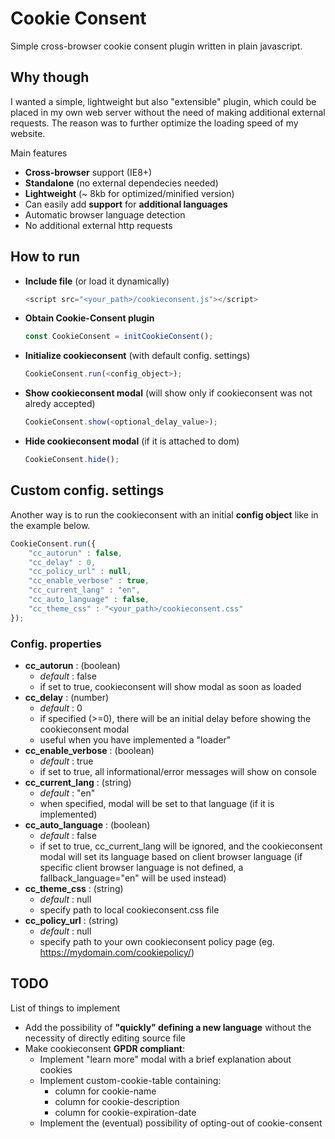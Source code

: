 # Cookie Consent
Simple cross-browser cookie consent plugin written in plain javascript.

## Why though
I wanted a simple, lightweight but also "extensible" plugin, which could be placed in my own web server without the need of making additional external requests. The reason was to further optimize the loading speed of my website.

Main features
- __Cross-browser__ support (IE8+)
- __Standalone__ (no external dependecies needed)
- __Lightweight__ (~ 8kb for optimized/minified version)
- Can easily add __support__ for __additional languages__
- Automatic browser language detection
- No additional external http requests

## How to run
- __Include file__ (or load it dynamically)
	```javascript
	<script src="<your_path>/cookieconsent.js"></script>
	```
- __Obtain Cookie-Consent plugin__ 
	```javascript
	const CookieConsent = initCookieConsent();
	```
- __Initialize cookieconsent__ (with default config. settings)
	```javascript
	CookieConsent.run(<config_object>);
	```
- __Show cookieconsent modal__ (will show only if cookieconsent was not alredy accepted)
	```javascript
	CookieConsent.show(<optional_delay_value>);
	```
- __Hide cookieconsent modal__ (if it is attached to dom)
	```javascript
	CookieConsent.hide();
	```

## Custom config. settings
Another way is to run the cookieconsent with an initial __config object__ like in the example below.
```javascript
CookieConsent.run({
	"cc_autorun" : false, 						
	"cc_delay" : 0,								
	"cc_policy_url" : null,				
	"cc_enable_verbose" : true,					
	"cc_current_lang" : "en",	
	"cc_auto_language" : false,					
	"cc_theme_css" : "<your_path>/cookieconsent.css"
});
```

### Config. properties
- __cc_autorun__ : (boolean)
	- *default* : false
	- if set to true, cookieconsent will show modal as soon as loaded
- __cc_delay__ : (number)
	- *default* : 0
	- if specified (>=0), there will be an initial delay before showing the cookieconsent modal
	- useful when you have implemented a "loader"
- __cc_enable_verbose__ : (boolean) 
	- *default* : true
	- if set to true, all informational/error messages will show on console
- __cc_current_lang__ : (string)
	- *default* : "en"
	- when specified, modal will be set to that language (if it is implemented)
- __cc_auto_language__ : (boolean)
	- *default* : false
	- if set to true, cc_current_lang will be ignored, and the cookieconsent modal will set its language based on client browser language (if specific client browser language is not defined, a fallback_language="en" will be used instead)
- __cc_theme_css__ : (string)
	- *default* : null
	- specify path to local cookieconsent.css file
- __cc_policy_url__ : (string)
	- *default* : null
	- specify path to your own cookieconsent policy page (eg. https://mydomain.com/cookiepolicy/)

## TODO
List of things to implement
- Add the possibility of __"quickly" defining a new language__ without the necessity of directly editing source file
- Make cookieconsent __GPDR compliant__:
	- Implement "learn more" modal with a brief explanation about cookies
	- Implement custom-cookie-table containing:
		- column for cookie-name
		- column for cookie-description
		- column for cookie-expiration-date
	- Implement the (eventual) possibility of opting-out of cookie-consent